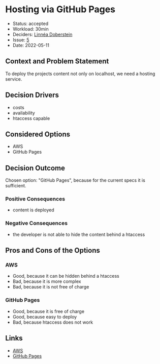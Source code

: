# Hosting via GitHub Pages

* Status: accepted
* Workload: 30min
* Deciders: [Linnéa Doberstein](https://github.com/Moosgloeckchen)
* Issue: [5](https://github.com/mi-classroom/mi-web-technologien-beiboot-ss2022-Moosgloeckchen/issues/5)
* Date: 2022-05-11 <!-- optional -->


## Context and Problem Statement

To deploy the projects content not only on localhost, we need a hosting service.

## Decision Drivers <!-- optional -->

* costs
* availability
* htaccess capable

## Considered Options

* AWS
* GitHub Pages

## Decision Outcome

Chosen option: "GitHub Pages", because for the current specs it is sufficient.

### Positive Consequences <!-- optional -->

* content is deployed

### Negative Consequences <!-- optional -->

* the developer is not able to hide the content behind a htaccess

## Pros and Cons of the Options <!-- optional -->

### AWS

* Good, because it can be hidden behind a htaccess
* Bad, because it is more complex
* Bad, because it is not free of charge

### GitHub Pages

* Good, because it is free of charge
* Good, because easy to deploy
* Bad, because htaccess does not work

## Links <!-- optional -->

* [AWS](https://aws.amazon.com/)
* [GitHub Pages](https://pages.github.com/)
